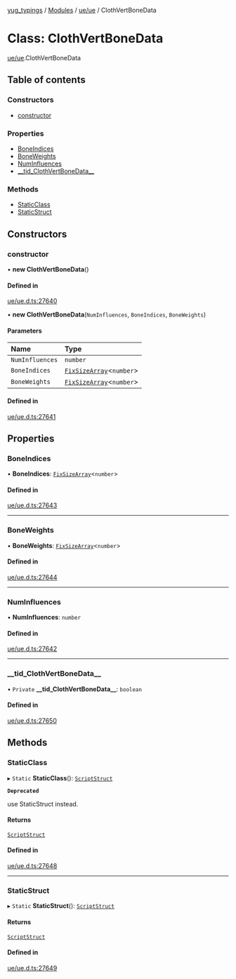 [yug_typings](../README.md) / [Modules](../modules.md) / [ue/ue](../modules/ue_ue.md) / ClothVertBoneData

# Class: ClothVertBoneData

[ue/ue](../modules/ue_ue.md).ClothVertBoneData

## Table of contents

### Constructors

- [constructor](ue_ue.ClothVertBoneData.md#constructor)

### Properties

- [BoneIndices](ue_ue.ClothVertBoneData.md#boneindices)
- [BoneWeights](ue_ue.ClothVertBoneData.md#boneweights)
- [NumInfluences](ue_ue.ClothVertBoneData.md#numinfluences)
- [\_\_tid\_ClothVertBoneData\_\_](ue_ue.ClothVertBoneData.md#__tid_clothvertbonedata__)

### Methods

- [StaticClass](ue_ue.ClothVertBoneData.md#staticclass)
- [StaticStruct](ue_ue.ClothVertBoneData.md#staticstruct)

## Constructors

### constructor

• **new ClothVertBoneData**()

#### Defined in

[ue/ue.d.ts:27640](https://github.com/YugMetaverse/yug_typings/blob/b7d9b19/ue/ue.d.ts#L27640)

• **new ClothVertBoneData**(`NumInfluences`, `BoneIndices`, `BoneWeights`)

#### Parameters

| Name | Type |
| :------ | :------ |
| `NumInfluences` | `number` |
| `BoneIndices` | [`FixSizeArray`](../interfaces/ue_puerts.FixSizeArray.md)<`number`\> |
| `BoneWeights` | [`FixSizeArray`](../interfaces/ue_puerts.FixSizeArray.md)<`number`\> |

#### Defined in

[ue/ue.d.ts:27641](https://github.com/YugMetaverse/yug_typings/blob/b7d9b19/ue/ue.d.ts#L27641)

## Properties

### BoneIndices

• **BoneIndices**: [`FixSizeArray`](../interfaces/ue_puerts.FixSizeArray.md)<`number`\>

#### Defined in

[ue/ue.d.ts:27643](https://github.com/YugMetaverse/yug_typings/blob/b7d9b19/ue/ue.d.ts#L27643)

___

### BoneWeights

• **BoneWeights**: [`FixSizeArray`](../interfaces/ue_puerts.FixSizeArray.md)<`number`\>

#### Defined in

[ue/ue.d.ts:27644](https://github.com/YugMetaverse/yug_typings/blob/b7d9b19/ue/ue.d.ts#L27644)

___

### NumInfluences

• **NumInfluences**: `number`

#### Defined in

[ue/ue.d.ts:27642](https://github.com/YugMetaverse/yug_typings/blob/b7d9b19/ue/ue.d.ts#L27642)

___

### \_\_tid\_ClothVertBoneData\_\_

• `Private` **\_\_tid\_ClothVertBoneData\_\_**: `boolean`

#### Defined in

[ue/ue.d.ts:27650](https://github.com/YugMetaverse/yug_typings/blob/b7d9b19/ue/ue.d.ts#L27650)

## Methods

### StaticClass

▸ `Static` **StaticClass**(): [`ScriptStruct`](ue_ue.ScriptStruct.md)

**`Deprecated`**

use StaticStruct instead.

#### Returns

[`ScriptStruct`](ue_ue.ScriptStruct.md)

#### Defined in

[ue/ue.d.ts:27648](https://github.com/YugMetaverse/yug_typings/blob/b7d9b19/ue/ue.d.ts#L27648)

___

### StaticStruct

▸ `Static` **StaticStruct**(): [`ScriptStruct`](ue_ue.ScriptStruct.md)

#### Returns

[`ScriptStruct`](ue_ue.ScriptStruct.md)

#### Defined in

[ue/ue.d.ts:27649](https://github.com/YugMetaverse/yug_typings/blob/b7d9b19/ue/ue.d.ts#L27649)
